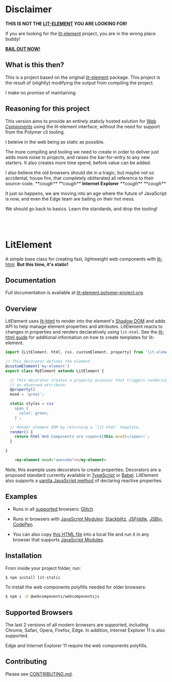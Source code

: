 # Disclaimer

**THIS IS NOT THE [LIT-ELEMENT](https://github.com/Polymer/lit-element) YOU ARE LOOKING FOR!**

If you are looking for the [lit-element](https://github.com/Polymer/lit-element) project, you are in the wrong place buddy!

**[BAIL OUT NOW!](https://github.com/Polymer/lit-element)**

## What is this then?

This is a project based on the original [lit-element](https://github.com/Polymer/lit-element) package. This project is the result of (slightly) modifying the output from compiling the project.

I make no promise of maintaining.

## Reasoning for this project

This version aims to provide an entirely staticly hosted solution for [Web Components](https://webcomponents.org) using the lit-element interface, without the need for support from the Polymer cli tooling.

I beleive in the web being as static as possible.

The more compiling and tooling we need to create in order to deliver just adds more noise to projects, and raises the bar-for-entry to any new starters. It also creates more time spend, before value can be added.

I also believe the old browsers should die in a tragic, but maybe not so accidental, house fire, that completely obliterated all reference to their source-code. _\*\*cough\*\*_ _\*\*cough\*\*_ **Internet Explorer** _\*\*cough\*\*_ _\*\*cough\*\*_

It just so happens, we are moving into an age where the future of JavaScript is now, and even the Edge team are bailing on their hot mess.

We should go back to basics. Learn the standards, and drop the tooling!

<br>
<br>

# LitElement
A simple base class for creating fast, lightweight web components with [lit-html](https://lit-html.polymer-project.org/). **But this time, it's static!**

## Documentation

Full documentation is available at [lit-element.polymer-project.org](https://lit-element.polymer-project.org).

## Overview

LitElement uses [lit-html](https://lit-html.polymer-project.org/) to render into the
element's [Shadow DOM](https://developer.mozilla.org/en-US/docs/Web/Web_Components/Using_shadow_DOM)
and adds API to help manage element properties and attributes. LitElement reacts to changes in properties
and renders declaratively using `lit-html`. See the [lit-html guide](https://lit-html.polymer-project.org/guide)
for additional information on how to create templates for lit-element.

```ts
import {LitElement, html, css, customElement, property} from 'lit-element';

// This decorator defines the element.
@customElement('my-element')
export class MyElement extends LitElement {

  // This decorator creates a property accessor that triggers rendering and
  // an observed attribute.
  @property()
  mood = 'great';

  static styles = css`
    span {
      color: green;
    }`;

  // Render element DOM by returning a `lit-html` template.
  render() {
    return html`Web Components are <span>${this.mood}</span>!`;
  }

}
```

```html
    <my-element mood="awesome"></my-element>
```

Note, this example uses decorators to create properties. Decorators are a proposed
standard currently available in [TypeScript](https://www.typescriptlang.org/) or [Babel](https://babeljs.io/docs/en/babel-plugin-proposal-decorators). LitElement also supports a [vanilla JavaScript method](https://lit-element.polymer-project.org/guide/properties#declare) of declaring reactive properties.

## Examples

  * Runs in all [supported](#supported-browsers) browsers: [Glitch](https://glitch.com/edit/#!/hello-lit-element?path=index.html)

  * Runs in browsers with [JavaScript Modules](https://caniuse.com/#search=modules): [Stackblitz](https://stackblitz.com/edit/lit-element-demo?file=src%2Fmy-element.js), [JSFiddle](https://jsfiddle.net/sorvell1/801f9cdu/), [JSBin](http://jsbin.com/vecuyan/edit?html,output),
[CodePen](https://codepen.io/sorvell/pen/RYQyoe?editors=1000).

  * You can also copy [this HTML file](https://gist.githubusercontent.com/sorvell/48f4b7be35c8748e8f6db5c66d36ee29/raw/67346e4e8bc4c81d5a7968d18f0a6a8bc00d792e/index.html) into a local file and run it in any browser that supports [JavaScript Modules]((https://caniuse.com/#search=modules)).

## Installation

From inside your project folder, run:

```bash
$ npm install lit-static
```

To install the web components polyfills needed for older browsers:

```bash
$ npm i -D @webcomponents/webcomponentsjs
```

## Supported Browsers

The last 2 versions of all modern browsers are supported, including
Chrome, Safari, Opera, Firefox, Edge. In addition, Internet Explorer 11 is also supported.

Edge and Internet Explorer 11 require the web components polyfills.

## Contributing

Please see [CONTRIBUTING.md](./CONTRIBUTING.md).
